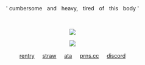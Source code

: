 <p align = "center">' cumbersomeㅤandㅤheavy,ㅤtiredㅤofㅤthisㅤbody '</p><br/>

<p align = "center">
<img src="https://komarev.com/ghpvc/?username=soasp&color=lightgrey&label=♡"/>
</p>

<p align = "center">
<img src="https://file.garden/Z1SZxHBTpxsvkwdR/8b09ff9dd07fbb518473d0e92b6400d4-removebg-preview.png"/>
</p>

<p align="center">
<a href="https://rentry.co/aphonic">rentry</a> ㅤ
<a href="https://mafios.straw.page">straw</a> ㅤ
<a href="https://soap.atabook.org">ata</a> ㅤ
<a href="https://pronouns.cc/@soasp">prns.cc</a> ㅤ
<a href="https://guns.lol/ennis">discord</a>
